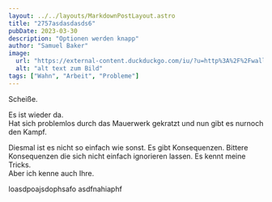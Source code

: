 ```yaml
---
layout: ../../layouts/MarkdownPostLayout.astro
title: "2757asdasdasds6"
pubDate: 2023-03-30
description: "Optionen werden knapp"
author: "Samuel Baker"
image:
  url: "https://external-content.duckduckgo.com/iu/?u=http%3A%2F%2Fwallup.net%2Fwp-content%2Fuploads%2F2016%2F01%2F95677-nature-trees-forest-road.jpg&f=1&nofb=1&ipt=5fe910ec7d183c7cc9935af61997b78e4c1b0092cb38812a9c9efb53de287b8b&ipo=images"
  alt: "alt text zum Bild"
tags: ["Wahn", "Arbeit", "Probleme"]
---
```


Scheiße.

Es ist wieder da. </br>
Hat sich problemlos durch das Mauerwerk gekratzt und nun gibt es nurnoch den Kampf.

Diesmal ist es nicht so einfach wie sonst. Es gibt Konsequenzen. Bittere Konsequenzen die sich nicht einfach ignorieren lassen.
Es kennt meine Tricks. </br>
Aber ich kenne auch Ihre.

loasdpoajsdophsafo asdfnahiaphf
